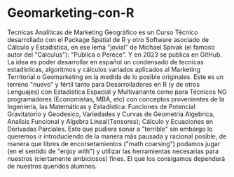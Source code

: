 # Geomarketing-con-R
Tecnicas Analiticas de Marketing Geográfico es un Curso Técnico desarrollado con el Package Spatial de R y otro Software asociado de Cálculo y Estadística, en ese lema "jovial"
 de Michael Spivak (el famoso autor del "Calculus"): "Publica o Perece". Y en 2023 se publica en GitHub.
La idea es poder desarrollar en español un condensado de tecnicas estadísticas, algoritmos y cálculos variados aplicados al Marketing Territorial o Geomarketing
en la medida de lo posible originales. Este es un terreno "nuevo" y fértil tanto para Desarrolladores en R (y de otros Lenguajes) con Estadistica Espacial y Multivariante como para Técnicos NO programadores (Economistas, MBA, etc) con conceptos provenientes de la Ingeniería, las Matemáticas y Estadística: Funciones de Potencial Gravitatorio y Geodesico, Variedades y Curvas de Geometria Algebrica, Analisis Funcional y Algebra Lineal(Tensores); Cálculo y Ecuaciones en Derivadas Parciales.
Esto que pudiera sonar a "terrible" sin embargo lo queremos ir introduciendo de la manera más pausada y racional posible, de manera que libres de encorsetamientos ("math coarsing") podamos jugar (en el sentido de "enjoy with") y utilizar las herramientas necesarias para nuestros (ciertamente ambiciosos) fines.
El que los consigamos dependerá de nuestros queridos alumnos.

